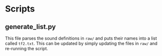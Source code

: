 # Scripts

## generate_list.py

This file parses the sound definitions in `raw/` and puts their names into a list called `tf2.txt`. This can be updated by simply updating the files in `raw/` and re-running the script.

